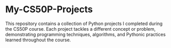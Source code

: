 # My-CS50P-Projects
This repository contains a collection of Python projects I completed during the CS50P course. Each project tackles a different concept or problem, demonstrating programming techniques, algorithms, and Pythonic practices learned throughout the course.

